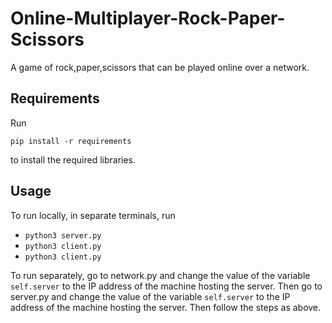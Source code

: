 # Online-Multiplayer-Rock-Paper-Scissors
A game of rock,paper,scissors that can be played online over a network.

## Requirements
Run 
```
pip install -r requirements 
```
to install the required libraries.

## Usage

To run locally,
in separate terminals,
run

* `python3 server.py`
* `python3 client.py`
* `python3 client.py`

To run separately,
go to network.py and change the value of the variable `self.server` to the IP address of the machine hosting the server.
Then go to server.py and change the value of the variable `self.server` to the IP address of the machine hosting the server.
Then follow the steps as above.
